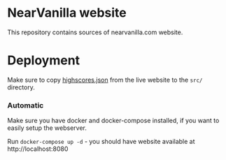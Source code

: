 # NearVanilla website

This repository contains sources of nearvanilla.com website.

# Deployment

Make sure to copy [highscores.json](https://nearvanilla.com/highscores.json)
from the live website to the `src/` directory.

### Automatic

Make sure you have docker and docker-compose installed,
if you want to easily setup the webserver.

Run `docker-compose up -d` - you should have website available at http://localhost:8080

